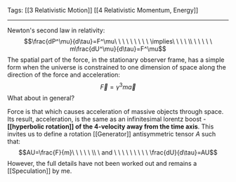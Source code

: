 Tags: [[3 Relativistic Motion]] [[4 Relativistic Momentum, Energy]]
___
Newton's second law in relativity:
$$\frac{dP^\mu}{d\tau}=F^\mu\ \ \ \ \ \ \ \ \ \implies\ \ \ \ \\ \ \ \ \ \ m\frac{dU^\mu}{d\tau}=F^\mu$$
The spatial part of the force, in the stationary observer frame, has a simple form when the universe is constrained to one dimension of space along the direction of the force and acceleration:
$$\vec F=\gamma^3m\vec a$$
What about in general?

Force is that which causes acceleration of massive objects through space. Its result, acceleration, is the same as an infinitesimal lorentz boost - **[[hyperbolic rotation]] of the 4-velocity away from the time axis**. This invites us to define a rotation [[Generator]] antisymmetric tensor $A$ such that:
$$AU=\frac{F}{m}\ \ \ \ \ \\ \ and \ \ \ \ \ \ \ \ \ \frac{dU}{d\tau}=AU$$
However, the full details have not been worked out and remains a [[Speculation]] by me. 